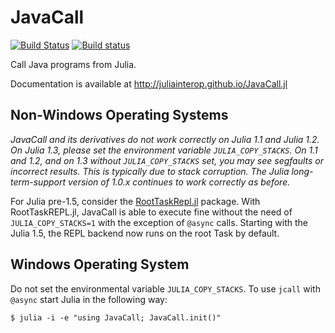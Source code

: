 # JavaCall

[![Build Status](https://travis-ci.org/JuliaInterop/JavaCall.jl.png)](https://travis-ci.org/JuliaInterop/JavaCall.jl)
[![Build status](https://ci.appveyor.com/api/projects/status/qeu6ul9o9s6t5tiw?svg=true)](https://ci.appveyor.com/project/aviks/javacall-jl-6c24s)


Call Java programs from Julia.

Documentation is available at http://juliainterop.github.io/JavaCall.jl

## Non-Windows Operating Systems

_JavaCall and its derivatives do not work correctly on Julia 1.1 and Julia 1.2. On Julia 1.3, please set the environment variable `JULIA_COPY_STACKS`. On 1.1 and 1.2, and on 1.3 without `JULIA_COPY_STACKS` set, you may see segfaults or incorrect results. This is typically due to stack corruption. The Julia long-term-support version of 1.0.x continues to work correctly as before._

For Julia pre-1.5, consider the [RootTaskRepl.jl](https://github.com/mkitti/RootTaskREPL.jl) package. With RootTaskREPL.jl, JavaCall is able to execute fine without the need of `JULIA_COPY_STACKS=1` with the exception of `@async` calls. Starting with the Julia 1.5, the REPL backend now runs on the root Task by default.

## Windows Operating System

Do not set the environmental variable `JULIA_COPY_STACKS`. To use `jcall` with `@async` start Julia in the following way:

```
$ julia -i -e "using JavaCall; JavaCall.init()"
```
